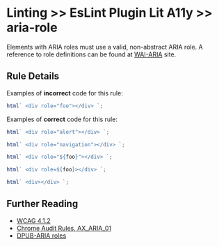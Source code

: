 # Linting >> EsLint Plugin Lit A11y >> aria-role

Elements with ARIA roles must use a valid, non-abstract ARIA role. A reference to role definitions can be found at [WAI-ARIA](https://www.w3.org/TR/wai-aria/#role_definitions) site.

## Rule Details

Examples of **incorrect** code for this rule:

```js
html` <div role="foo"></div> `;
```

Examples of **correct** code for this rule:

```js
html` <div role="alert"></div> `;
```

```js
html` <div role="navigation"></div> `;
```

```js
html` <div role="${foo}"></div> `;
```

```js
html` <div role=${foo}></div> `;
```

```js
html` <div></div> `;
```

## Further Reading

- [WCAG 4.1.2](https://www.w3.org/WAI/WCAG21/Understanding/name-role-value)
- [Chrome Audit Rules, AX_ARIA_01](https://github.com/GoogleChrome/accessibility-developer-tools/wiki/Audit-Rules#ax_aria_01)
- [DPUB-ARIA roles](https://www.w3.org/TR/dpub-aria-1.0/)
